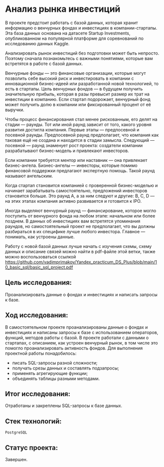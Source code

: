 # Анализ рынка инвестиций

В проекте предстоит работать с базой данных, которая хранит информацию о венчурных фондах и инвестициях в компании-стартапы. Эта база данных основана на датасете Startup Investments, опубликованном на популярной платформе для соревнований по исследованию данных Kaggle.

Анализировать рынок инвестиций без подготовки может быть непросто. Поэтому сначала познакомьтесь с важными понятиями, которые вам встретятся в работе с базой данных.

Венчурные фонды — это финансовые организации, которые могут позволить себе высокий риск и инвестировать в компании с инновационной бизнес-идеей или разработанной новой технологией, то есть в стартапы. Цель венчурных фондов — в будущем получить значительную прибыль, которая в разы превысит размер их трат на инвестиции в компанию. Если стартап подорожает, венчурный фонд может получить долю в компании или фиксированный процент от её выручки. 

Чтобы процесс финансирования стал менее рискованным, его делят на стадии — раунды. Тот или иной раунд зависит от того, какого уровня развития достигла компания. 
Первые этапы — предпосевной и посевной раунды. Предпосевной раунд предполагает, что компания как таковая ещё не создана и находится в стадии замысла. Следующий — посевной — раунд знаменует рост проекта: создатели компании разрабатывают бизнес-модель и привлекают инвесторов. 

Если компании требуется ментор или наставник — она привлекает бизнес-ангела. Бизнес-ангелы — инвесторы, которые помимо финансовой поддержки предлагают экспертную помощь. Такой раунд называют ангельским. 

Когда стартап становится компанией с проверенной бизнес-моделью и начинает зарабатывать самостоятельно, предложений инвесторов становится больше. Это раунд A, а за ним следуют и другие: B, C, D — на этих этапах компания активно развивается и готовится к IPO. 

Иногда выделяют венчурный раунд — финансирование, которое могло поступить от венчурного фонда на любом этапе: начальном или более позднем. 
В данных об инвестициях вам встретятся упоминания раундов, но самостоятельный проект не предполагает, что вы должны разбираться в их специфике лучше любого инвестора. Главное — понимать, как устроены данные. 

Работу с новой базой данных лучше начать с изучения схемы, схему данных и описание связей можно найти в pdf-файле этой ветки, также можно воспользоваться ссылкой https://github.com/vadimprimakov/Yandex_practicum_DS_Plus/blob/main/10_basic_sql/basic_sql_project.pdf 

## Цель исследования:

Проанализировать данные о фондах и инвестициях и написать запросы к базе.

## Ход исследования:

В самостоятельном проекте проанализированы данные о фондах и инвестициях и написаны запросы к базе с использованием операторов, функций, методов работы с базой.
В проекте работали с данными о стартапах, с описанием, как устроен венчурный рынок, в том числе это помогло проанализировать активность фондов. 
Для выполнения проектной работы понадобилось:
* писать SQL-запросы разной сложности;
* получать срезы данных и составлять подзапросы;
* применять агрегирующие функции;
* объединять таблицы разными методами.

## Итог исследования:

Отработаны и закреплены SQL-запросы к базе данных.

## Стек технологий:

`PostgreSQL`

## Статус проекта:

Завершен.
